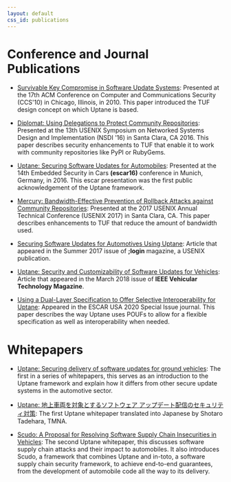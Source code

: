```yaml
---
layout: default
css_id: publications
---
```


# Conference and Journal Publications

- [Survivable Key Compromise in Software Update Systems](papers/samuel_ccs_2010.pdf): Presented at the 17th ACM Conference on Computer and Communications Security (CCS'10) in Chicago, Illinois, in 2010\. This paper introduced the TUF design concept on which Uptane is based.

- [Diplomat: Using Delegations to Protect Community Repositories](papers/protect-community-repositories-nsdi2016.pdf?raw=true): Presented at the 13th USENIX Symposium on Networked Systems Design and Implementation (NSDI '16) in Santa Clara, CA 2016\. This paper describes security enhancements to TUF that enable it to work with community repositories like PyPI or RubyGems.

- [Uptane: Securing Software Updates for Automobiles](papers/kuppusamy_escar_16.pdf): Presented at the 14th Embedded Security in Cars **(escar16)** conference in Munich, Germany, in 2016\. This escar presentation was the first public acknowledgement of the Uptane framework.

- [Mercury: Bandwidth-Effective Prevention of Rollback Attacks against Community Repositories](papers/prevention-rollback-attacks-atc2017.pdf): Presented at the 2017 USENIX Annual Technical Conference (USENIX 2017) in Santa Clara, CA. This paper describes enhancements to TUF that reduce the amount of bandwidth used.

- [Securing Software Updates for Automotives Using Uptane](papers/kuppusamy_login_2017.pdf): Article that appeared in the Summer 2017 issue of **;login** magazine, a USENIX publication.

- [Uptane: Security and Customizability of Software Updates for Vehicles](papers/kuppusamy_IEEEVT_2018.pdf): Article that appeared in the March 2018 issue of **IEEE Vehicular Technology Magazine**.

- [Using a Dual-Layer Specification to Offer Selective Interoperability for Uptane](papers/moore_escar_2020.pdf): Appeared in the ESCAR USA 2020 Special Issue journal. This paper describes the way Uptane uses POUFs to allow for a flexible specification as well as interoperability when needed.

# Whitepapers

- [Uptane: Securing delivery of software updates for ground vehicles](papers/uptane_first_whitepaper_7821.pdf): The first in a series of whitepapers, this serves as an introduction to the Uptane framework and explain how it differs from other secure update systems in the automotive sector.

- [Uptane: 地上車両を対象とするソフトウェア アップデート配信のセキュリティ対策](papers/uptane_first_japanese_92121.pdf): The first Uptane whitepaper translated into Japanese by Shotaro Tadehara, TMNA.

- [Scudo: A Proposal for Resolving Software Supply Chain Insecurities in Vehicles](papers/scudo-whitepaper.pdf): The second Uptane whitepaper, this discusses software supply chain attacks and their impact to automobiles. It also introduces Scudo, a framework that combines Uptane and in-toto, a software supply chain security framework, to achieve end-to-end guarantees, from the development of automobile code all the way to its delivery.
